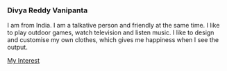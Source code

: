 ### Divya Reddy Vanipanta

I am from India. I am a talkative person and friendly at the same time. I like to play outdoor games, watch television and listen music. I like to design and customise my own clothes, which gives me happiness when I see the output.

[My Interest](fashion.jpg)